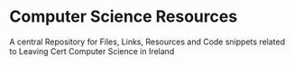 
# Computer Science Resources
 A central Repository for Files, Links, Resources and Code snippets related to Leaving Cert Computer Science in Ireland

